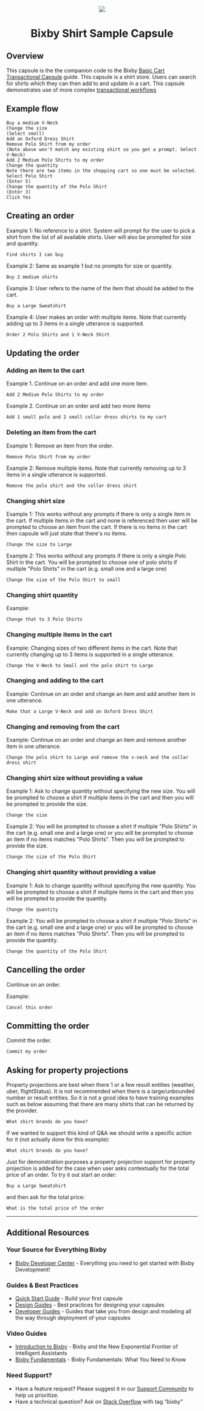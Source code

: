 <p align="Center">
  <img src="https://bixbydevelopers.com/dev/docs-assets/resources/dev-guide/bixby_logo_github-11221940070278028369.png">
  <br/>
  <h1 align="Center">Bixby Shirt Sample Capsule</h1>
</p>

## Overview

This capsule is the the companion code to the Bixby [Basic Cart Transactional Capsule](https://bixbydevelopers.com/dev/docs/sample-capsules/walkthroughs/basic-transactional) guide. This capsule is a shirt store. Users can search for shirts which they can then add to and update in a cart. This capsule demonstrates use of more complex [transactional workflows](https://bixbydevelopers.com/dev/docs/dev-guide/developers/modeling.modeling-actions.transactional-workflows)

## Example flow

```
Buy a medium V-Neck
Change the size
(Select small)
Add an Oxford Dress Shirt
Remove Polo Shirt from my order
(Note above won't match any existing shirt so you get a prompt. Select V-Neck)
Add 2 Medium Polo Shirts to my order
Change the quantity
Note there are two items in the shopping cart so one must be selected. Select Polo Shirt
(Enter 5)
Change the quantity of the Polo Shirt
(Enter 3)
Click Yes
```

## Creating an order

Example 1: No reference to a shirt. System will prompt for the user to pick a shirt from the list of all available shirts. User will also be prompted for size and quantity.

```
Find shirts I can buy
```

Example 2: Same as example 1 but no prompts for size or quantity.

```
Buy 2 medium shirts
```


Example 3: User refers to the name of the item that should be added to the cart.

```
Buy a Large Sweatshirt
```

Example 4: User makes an order with multiple items. Note that currently adding up to 3 items in a single utterance is 
supported.

```
Order 2 Polo Shirts and 1 V-Neck Shirt
```

## Updating the order

### Adding an item to the cart

Example 1. Continue on an order and add one more item. 

```
Add 2 Medium Polo Shirts to my order
```

Example 2. Continue on an order and add two more items

```
Add 1 small polo and 2 small collar dress shirts to my cart 
``` 

### Deleting an item from the cart

Example 1: Remove an item from the order. 
```
Remove Polo Shirt from my order
```

Example 2: Remove multiple items. Note that currently removing up to 3 items in a single utterance is supported.
```
Remove the polo shirt and the collar dress shirt
```

### Changing shirt size

Example 1: This works without any prompts if there is only a single item in the cart.
If multiple items in the cart and none is referenced then user will be prompted to choose an item from the cart.
If there is no items in the cart then capsule will just state that there's no items.

```
Change the size to Large
```

Example 2: This works without any prompts if there is only a single Polo Shirt in the cart. You will be prompted to 
choose one of polo shirts if multiple "Polo Shirts" in the cart (e.g. small one and a large one)

```
Change the size of the Polo Shirt to small
```

### Changing shirt quantity

Example: 

```
Change that to 3 Polo Shirts
```

### Changing multiple items in the cart

Example: Changing sizes of two different items in the cart. Note that currently changing up to 3 items is supported in
a single utterance.
 
```
Change the V-Neck to Small and the polo shirt to Large
```

### Changing and adding to the cart

Example: Continue on an order and change an item and add another item in one utterance.
         
```
Make that a Large V-Neck and add an Oxford Dress Shirt
```

### Changing and removing from the cart

Example: Continue on an order and change an item and remove another item in one utterance.
         
```
Change the polo shirt to Large and remove the v-neck and the collar dress shirt
```


### Changing shirt size without providing a value

Example 1: Ask to change quantity without specifying the new size. You will be prompted to choose a shirt if 
multiple items in the cart and then you will be prompted to provide the size.
```
Change the size
```

Example 2: You will be prompted to choose a shirt if multiple "Polo Shirts" in the cart (e.g. small one and a large one)
or you will be prompted to choose an item if no items matches "Polo Shirts". Then you will be prompted to provide the 
size.
```
Change the size of the Polo Shirt
```

### Changing shirt quantity without providing a value

Example 1: Ask to change quantity without specifying the new quantity. You will be prompted to choose a shirt if 
multiple items in the cart and then you will be prompted to provide the quantity.
```
Change the quantity
```

Example 2: You will be prompted to choose a shirt if multiple "Polo Shirts" in the cart (e.g. small one and a large one)
or you will be prompted to choose an item if no items matches "Polo Shirts". Then you will be prompted to provide the 
quantity.
```
Change the quantity of the Polo Shirt
```

## Cancelling the order

Continue on an order.

Example:

```
Cancel this order
```

## Committing the order

Commit the order.

```
Commit my order
```

## Asking for property projections

Property projections are best when there 1 or a few result entities (weather, uber, flightStatus). It is not recommended
when there is a large/unbounded number or result entities. So it is not a good idea to have training examples such as 
below assuming that there are many shirts that can be returned by the provider.

```
What shirt brands do you have?
```

If we wanted to support this kind of Q&A we should write a specific action for it (not actually done for this example):

```
What shirt brands do you have?
```

Just for demonstration purposes a property projection support for property projection is added for the case when user asks
contextually for the total price of an order. To try it out start an order: 

```
Buy a Large Sweatshirt
```

and then ask for the total price:

```
What is the total price of the order
```

---

## Additional Resources

### Your Source for Everything Bixby
* [Bixby Developer Center](http://bixbydevelopers.com) - Everything you need to get started with Bixby Development!

### Guides & Best Practices
* [Quick Start Guide](https://bixbydevelopers.com/dev/docs/get-started/quick-start) - Build your first capsule
* [Design Guides](https://bixbydevelopers.com/dev/docs/dev-guide/design-guides) - Best practices for designing your capsules
* [Developer Guides](https://bixbydevelopers.com/dev/docs/dev-guide/developers) - Guides that take you from design and modeling all the way through deployment of your capsules

### Video Guides
* [Introduction to Bixby](https://youtu.be/DFvpK4PosvI) - Bixby and the New Exponential Frontier of Intelligent Assistants
* [Bixby Fundamentals](https://bixby.developer.samsung.com/newsroom/en-us/22/01/2019/Teaching-Bixby-Fundamentals-What-You-Need-to-Know) - Bixby Fundamentals: What You Need to Know

### Need Support?
* Have a feature request? Please suggest it in our [Support Community](https://support.bixbydevelopers.com/hc/en-us/community/topics/360000183273-Feature-Requests) to help us prioritize.
* Have a technical question? Ask on [Stack Overflow](https://stackoverflow.com/questions/tagged/bixby) with tag “bixby”
